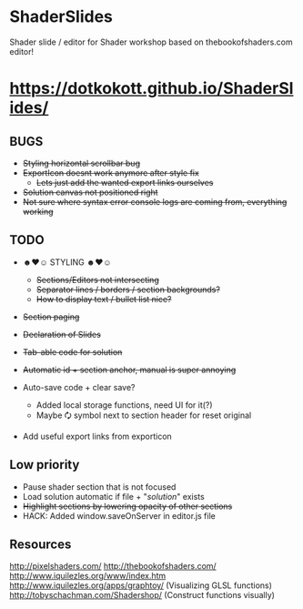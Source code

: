 # ShaderSlides
Shader slide / editor for Shader workshop based on thebookofshaders.com editor!

# https://dotkokott.github.io/ShaderSlides/

## BUGS
* ~~Styling horizontal scrollbar bug~~
* ~~ExportIcon doesnt work anymore after style fix~~
  * ~~Lets just add the wanted export links ourselves~~
* ~~Solution canvas not positioned right~~
* ~~Not sure where syntax error console logs are coming from, everything working~~

## TODO
* ☻♥☺ STYLING ☻♥☺
  * ~~Sections/Editors not intersecting~~
  * ~~Separator lines / borders / section backgrounds?~~
  * ~~How to display text / bullet list nice?~~
* ~~Section paging~~
* ~~Declaration of Slides~~
* ~~Tab-able code for solution~~
* ~~Automatic id + section anchor, manual is super annoying~~

* Auto-save code + clear save?
  * Added local storage functions, need UI for it(?)
  * Maybe 🗘 symbol next to section header for reset original  
* Add useful export links from exporticon  


## Low priority
* Pause shader section that is not focused
* Load solution automatic if file + "_solution_" exists
* ~~Highlight sections by lowering opacity of other sections~~
* HACK: Added window.saveOnServer in editor.js file

## Resources
http://pixelshaders.com/
http://thebookofshaders.com/
http://www.iquilezles.org/www/index.htm
http://www.iquilezles.org/apps/graphtoy/ (Visualizing GLSL functions)
http://tobyschachman.com/Shadershop/ (Construct functions visually)
